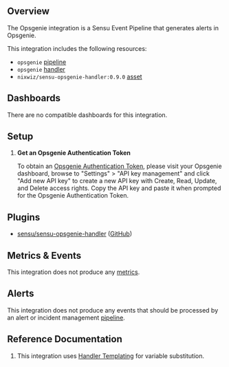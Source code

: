 ## Overview

<!-- Sensu Integration description; supports markdown -->

The Opsgenie integration is a Sensu Event Pipeline that generates alerts in
Opsgenie.

<!-- Provide a high level overview of the integration contents (e.g. checks, filters, mutators, handlers, assets, etc) -->

This integration includes the following resources:

* `opsgenie` [pipeline]
* `opsgenie` [handler]
* `nixwiz/sensu-opsgenie-handler:0.9.0` [asset]

## Dashboards

<!-- List of compatible dashboards w/ screenshots (supports png, jpeg, and gif images; relative paths only; e.g. `![](img/dashboard-1.png)` )-->

There are no compatible dashboards for this integration.

## Setup

<!-- Sensu Integration setup instructions, including Sensu agent configuration and external component configuration -->
<!-- EXAMPLE: what configuration (if any) is required in a third-party service to enable monitoring? -->

1. **Get an Opsgenie Authentication Token**

   To obtain an [Opsgenie Authentication Token][opsgenie-authtoken-key], please
   visit your Opsgenie dashboard, browse to "Settings" > "API key management"
   and click "Add new API key" to create a new API key with Create, Read,
   Update, and Delete access rights. Copy the API key and paste it when prompted
   for the Opsgenie Authentication Token.

## Plugins

<!-- Links to any Sensu Integration dependencies (i.e. Sensu Plugins) -->

- [sensu/sensu-opsgenie-handler][opsgenie-bonsai] ([GitHub][opsgenie-github])

## Metrics & Events

<!-- List of all metrics or events collected by this integration. -->

This integration does not produce any [metrics].

## Alerts

<!-- List of all alerts generated by this integration. -->

<!-- This integration provides an alert & incident management processing pipeline for use with other monitoring integrations. By default this integration will process all events passing the [built-in `is_incident` filter][is_incident] (i.e. failing events and resolution events only). Event processing via this integration may be suppressed using [Sensu Silencing][silences] (see the [built-in `not_silenced` filter][not_silenced] for more details). -->

This integration does not produce any events that should be processed by an alert or incident management [pipeline].

## Reference Documentation

<!-- Please provide links to any relevant reference documentation to help users learn more and/or troubleshoot this integration; specifically including any third-party software documentation. -->

1. This integration uses [Handler Templating][handler-templating] for variable substitution.

<!-- Links -->
[check]: https://docs.sensu.io/sensu-go/latest/observability-pipeline/observe-schedule/checks/
[asset]: https://docs.sensu.io/sensu-go/latest/plugins/assets/
[subscription]: https://docs.sensu.io/sensu-go/latest/observability-pipeline/observe-schedule/subscriptions/
[subscriptions]: https://docs.sensu.io/sensu-go/latest/observability-pipeline/observe-schedule/subscriptions/
[agents]: https://docs.sensu.io/sensu-go/latest/observability-pipeline/observe-schedule/agent/
[annotation]: https://docs.sensu.io/sensu-go/latest/observability-pipeline/observe-schedule/agent/#general-configuration-flags
[plugins]: https://docs.sensu.io/sensu-go/latest/plugins/
[metrics]: https://docs.sensu.io/sensu-go/latest/observability-pipeline/observe-schedule/metrics/
[pipeline]: https://docs.sensu.io/sensu-go/latest/observability-pipeline/observe-process/pipelines/
[handler]: https://docs.sensu.io/sensu-go/latest/observability-pipeline/observe-process/handlers/
[secret]: https://docs.sensu.io/sensu-go/latest/operations/manage-secrets/secrets/
[secrets]: https://docs.sensu.io/sensu-go/latest/operations/manage-secrets/secrets/
[tokens]: https://docs.sensu.io/sensu-go/latest/observability-pipeline/observe-schedule/tokens/
[handler-templating]: https://docs.sensu.io/sensu-go/latest/observability-pipeline/observe-process/handler-templates/
[sensu-plus]: https://sensu.io/features/analytics
[{{dashboard-link}}]: #
[opsgenie-authtoken-key]: https://support.atlassian.com/opsgenie/docs/api-key-management/
[opsgenie-bonsai]: https://bonsai.sensu.io/assets/nixwiz/sensu-opsgenie-handler
[opsgenie-github]: https://github.com/sensu-plugins/sensu-plugins-opsgenie
